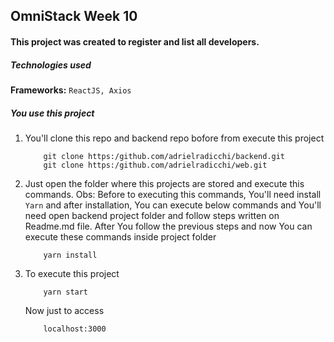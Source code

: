 ## OmniStack Week 10

#### This project was created to register and list all developers.

##### Technologies used

**Frameworks:**
    ```
    ReactJS,
    Axios
    ```
##### You use this project 

1. You'll clone this repo and backend repo bofore from execute this project 
    ``` 
        git clone https:/github.com/adrielradicchi/backend.git 
        git clone https:/github.com/adrielradicchi/web.git 
    ``` 
2. Just open the folder where this projects are stored and execute this commands.
    Obs: Before to executing this commands, You'll need install ``` Yarn ``` and after installation, You can execute below commands and You'll need open backend project folder and follow steps written on Readme.md file.
    After You follow the previous steps and now You can execute these commands inside project folder 
    ```
        yarn install 
    ```
3. To execute this project
    ```
        yarn start
    ```
    Now just to access
    ```
        localhost:3000
    ```